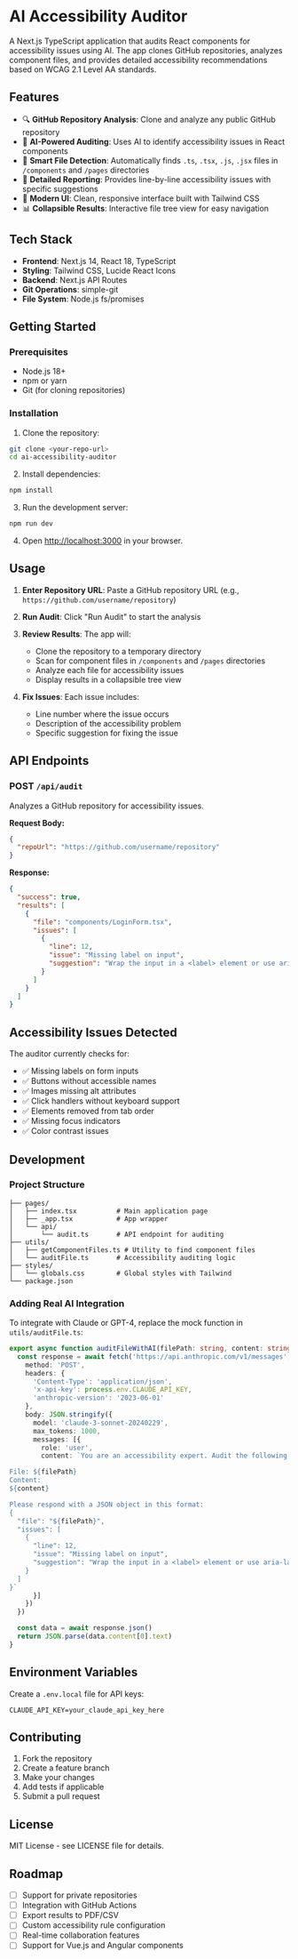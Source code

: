 # AI Accessibility Auditor

A Next.js TypeScript application that audits React components for accessibility issues using AI. The app clones GitHub repositories, analyzes component files, and provides detailed accessibility recommendations based on WCAG 2.1 Level AA standards.

## Features

- 🔍 **GitHub Repository Analysis**: Clone and analyze any public GitHub repository
- 🤖 **AI-Powered Auditing**: Uses AI to identify accessibility issues in React components
- 📁 **Smart File Detection**: Automatically finds `.ts`, `.tsx`, `.js`, `.jsx` files in `/components` and `/pages` directories
- 🎯 **Detailed Reporting**: Provides line-by-line accessibility issues with specific suggestions
- 🎨 **Modern UI**: Clean, responsive interface built with Tailwind CSS
- 📊 **Collapsible Results**: Interactive file tree view for easy navigation

## Tech Stack

- **Frontend**: Next.js 14, React 18, TypeScript
- **Styling**: Tailwind CSS, Lucide React Icons
- **Backend**: Next.js API Routes
- **Git Operations**: simple-git
- **File System**: Node.js fs/promises

## Getting Started

### Prerequisites

- Node.js 18+ 
- npm or yarn
- Git (for cloning repositories)

### Installation

1. Clone the repository:
```bash
git clone <your-repo-url>
cd ai-accessibility-auditor
```

2. Install dependencies:
```bash
npm install
```

3. Run the development server:
```bash
npm run dev
```

4. Open [http://localhost:3000](http://localhost:3000) in your browser.

## Usage

1. **Enter Repository URL**: Paste a GitHub repository URL (e.g., `https://github.com/username/repository`)

2. **Run Audit**: Click "Run Audit" to start the analysis

3. **Review Results**: The app will:
   - Clone the repository to a temporary directory
   - Scan for component files in `/components` and `/pages` directories
   - Analyze each file for accessibility issues
   - Display results in a collapsible tree view

4. **Fix Issues**: Each issue includes:
   - Line number where the issue occurs
   - Description of the accessibility problem
   - Specific suggestion for fixing the issue

## API Endpoints

### POST `/api/audit`

Analyzes a GitHub repository for accessibility issues.

**Request Body:**
```json
{
  "repoUrl": "https://github.com/username/repository"
}
```

**Response:**
```json
{
  "success": true,
  "results": [
    {
      "file": "components/LoginForm.tsx",
      "issues": [
        {
          "line": 12,
          "issue": "Missing label on input",
          "suggestion": "Wrap the input in a <label> element or use aria-label."
        }
      ]
    }
  ]
}
```

## Accessibility Issues Detected

The auditor currently checks for:

- ✅ Missing labels on form inputs
- ✅ Buttons without accessible names
- ✅ Images missing alt attributes
- ✅ Click handlers without keyboard support
- ✅ Elements removed from tab order
- ✅ Missing focus indicators
- ✅ Color contrast issues

## Development

### Project Structure

```
├── pages/
│   ├── index.tsx          # Main application page
│   ├── _app.tsx           # App wrapper
│   └── api/
│       └── audit.ts       # API endpoint for auditing
├── utils/
│   ├── getComponentFiles.ts # Utility to find component files
│   └── auditFile.ts       # Accessibility auditing logic
├── styles/
│   └── globals.css        # Global styles with Tailwind
└── package.json
```

### Adding Real AI Integration

To integrate with Claude or GPT-4, replace the mock function in `utils/auditFile.ts`:

```typescript
export async function auditFileWithAI(filePath: string, content: string): Promise<AuditResult> {
  const response = await fetch('https://api.anthropic.com/v1/messages', {
    method: 'POST',
    headers: {
      'Content-Type': 'application/json',
      'x-api-key': process.env.CLAUDE_API_KEY,
      'anthropic-version': '2023-06-01'
    },
    body: JSON.stringify({
      model: 'claude-3-sonnet-20240229',
      max_tokens: 1000,
      messages: [{
        role: 'user',
        content: `You are an accessibility expert. Audit the following React component for accessibility issues based on WCAG 2.1 Level AA. List each issue with line number, description, and suggestion for fix.

File: ${filePath}
Content:
${content}

Please respond with a JSON object in this format:
{
  "file": "${filePath}",
  "issues": [
    {
      "line": 12,
      "issue": "Missing label on input",
      "suggestion": "Wrap the input in a <label> element or use aria-label."
    }
  ]
}`
      }]
    })
  })

  const data = await response.json()
  return JSON.parse(data.content[0].text)
}
```

## Environment Variables

Create a `.env.local` file for API keys:

```env
CLAUDE_API_KEY=your_claude_api_key_here
```

## Contributing

1. Fork the repository
2. Create a feature branch
3. Make your changes
4. Add tests if applicable
5. Submit a pull request

## License

MIT License - see LICENSE file for details.

## Roadmap

- [ ] Support for private repositories
- [ ] Integration with GitHub Actions
- [ ] Export results to PDF/CSV
- [ ] Custom accessibility rule configuration
- [ ] Real-time collaboration features
- [ ] Support for Vue.js and Angular components

